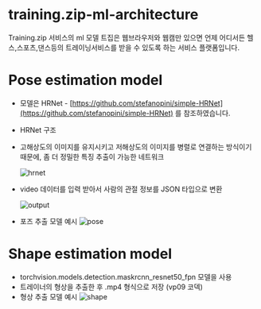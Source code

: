 # training.zip-ml-architecture
Training.zip 서비스의 ml 모델 
트집은 웹브라우저와 웹캠만 있으면 언제 어디서든 헬스,스포츠,댄스등의 트레이닝서비스를 받을 수 있도록 하는 서비스 플랫폼입니다.

# Pose estimation model

- 모델은 HRNet  - [https://github.com/stefanopini/simple-HRNet](https://github.com/stefanopini/simple-HRNet) 를 참조하였습니다.
- HRNet 구조
- 고해상도의 이미지를 유지시키고 저해상도의 이미지를 병렬로 연결하는 방식이기 때문에, 좀 더 정밀한 특징 추출이 가능한 네트워크

    ![hrnet](https://user-images.githubusercontent.com/59818703/117015701-f1184d00-ad2c-11eb-8653-21f3c5e651ac.png)

- video 데이터를 입력 받아서 사람의 관절 정보를 JSON 타입으로 변환

    ![output](https://user-images.githubusercontent.com/59818703/117015768-00979600-ad2d-11eb-88a3-72f75679421a.png)
- 포즈 추출 모델 예시
    ![pose](https://user-images.githubusercontent.com/59818703/117015821-0c835800-ad2d-11eb-81ae-00b910a45cb9.gif)
# Shape estimation model

- torchvision.models.detection.maskrcnn_resnet50_fpn 모델을 사용
- 트레이너의 형상을 추출한 후 .mp4 형식으로 저장 (vp09 코덱)
- 형상 추출 모델 예시
![shape](https://user-images.githubusercontent.com/59818703/117016010-3b013300-ad2d-11eb-8b44-51b32a1905a4.gif)

